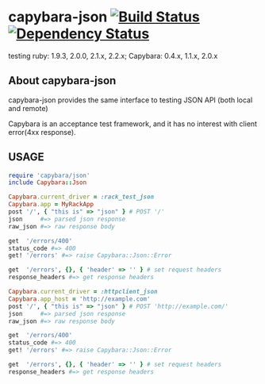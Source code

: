 # capybara-json [![Build Status](https://secure.travis-ci.org/okitan/capybara-json.png?branch=master)](http://travis-ci.org/okitan/capybara-json) [![Dependency Status](https://gemnasium.com/okitan/capybara-json.png)](https://gemnasium.com/okitan/capybara-json)

testing ruby: 1.9.3, 2.0.0, 2.1.x, 2.2.x;  Capybara: 0.4.x, 1.1.x, 2.0.x

## About capybara-json

capybara-json provides the same interface to testing JSON API (both local and remote)

Capybara is an acceptance test framework, and it has no interest with client error(4xx response).

## USAGE

```ruby
require 'capybara/json'
include Capybara::Json

Capybara.current_driver = :rack_test_json
Capybara.app = MyRackApp
post '/', { "this is" => "json" } # POST '/'
json     #=> parsed json response
raw_json #=> raw response body

get  '/errors/400'
status_code #=> 400
get! '/errors' #=> raise Capybara::Json::Error

get  '/errors', {}, { 'header' => '' } # set request headers
response_headers #=> get response headers

Capybara.current_driver = :httpclient_json
Capybara.app_host = 'http://example.com'
post '/', { "this is" => "json" } # POST 'http://example.com/'
json     #=> parsed json response
raw_json #=> raw response body

get  '/errors/400'
status_code #=> 400
get! '/errors' #=> raise Capybara::Json::Error

get  '/errors', {}, { 'header' => '' } # set request headers
response_headers #=> get response headers
```
